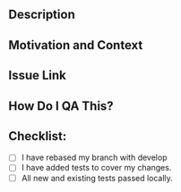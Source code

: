 ## Description
<!--- Describe your changes in detail -->

## Motivation and Context
<!--- Why is this change required? What problem does it solve? -->

## Issue Link

## How Do I QA This?
<!-- Add steps to QA here -->

## Checklist:
<!--- Go over all the following points, and put an `x` in all the boxes that apply -->
- [ ] I have rebased my branch with develop
- [ ] I have added tests to cover my changes.
- [ ] All new and existing tests passed locally.